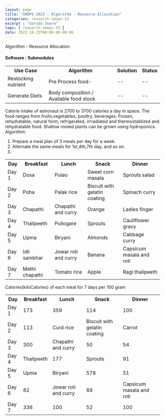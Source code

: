 ```yaml
---
layout: page
title: "SMOPS-2023 : Algorithm - Resource Allocation"
categories: research-smops-23
excerpt : "Garuda Swarm"
tags: [ research-smops-23 ]
date: 2022-10-23T00:00:00-00:00
---
```


Algorithm - Resource Allocation

<h4>Software : Submodules</h4>

<table>
    <tr >
        <th>Use Case</th>
        <th>Algorithm</th>
        <th>Solution</th>
        <th>Status</th>
    </tr>
    <tr>
        <td>Restocking nutrient</td>
        <td> Pre Process food- </td>
         <td>--</td>
<td>--</td>
    </tr>
    <tr>
        <td>Generate Diets</td>
        <td>Body composition / Available food stock</td>
        <td>--</td>
        <td>--</td>
    </tr>
</table>

Calorie intake of astronaut is 2700 to 3700 calories a day in space. The
food ranges from fruits,vegetables, poultry, beverages.
Frozen, rehydratable, natural form, refrigerated, irrradiated and thermostablized and rehydratable food.
Shallow rooted plants can be grown using hydroponics.
Algorithm:
1. Prepare a meal plan of 3 meals per day for a week.
2. Alternate the same meals for 1st,4th,7th day, and so on.
3.
<table>
    <tr >
        <th>Day</th>
        <th>Breakfast</th>
        <th>Lunch</th>
        <th>Snack</th>
        <th>Dinner</th>
    </tr>
    <tr>
        <td>Day 1</td>
        <td> Dosa </td>
         <td>Pulao</td>
        <td>Sweet corn masala</td>
        <td>Sprouts salad</td>
    </td>
    </tr>
    <tr>
        <td>Day 2</td>
        <td>Poha</td>
        <td>Palak rice</td>
        <td>Biscuit with gelatin coating</td>
        <td>Spinach curry</td>
    </tr>
   <tr>
        <td>Day 3</td>
        <td>Chapathi</td>
        <td>Chapathi and curry</td>
        <td>Orange</td>
        <td>Ladies finger</td>
    </tr>
  <tr>
        <td>Day 4</td>
        <td>Thalipeeth</td>
        <td>Puliogare</td>
        <td>Sprouts</td>
        <td>Cauliflower gravy</td>
    </tr>
  <tr>
        <td>Day 5</td>
        <td>Upma</td>
        <td>Biryani</td>
        <td>Almonds</td>
        <td>Cabbage curry</td>
    </tr>
  <tr>
        <td>Day 6</td>
        <td>Idli sambhar</td>
        <td>Jowar roti and curry</td>
        <td>Banana</td>
        <td>Capsicum masala and roti</td>
    </tr>
  <tr>
        <td>Day 7</td>
        <td>Methi chapathi</td>
        <td>Tomato rice</td>
        <td>Apple</td>
        <td>Ragi thalipeeth</td>
    </tr>
</table>

Calories(kiloCalories) of each meal for 7 days per 100 gram
<table>
    <tr >
        <th>Day</th>
        <th>Breakfast</th>
        <th>Lunch</th>
        <th>Snack</th>
        <th>Dinner</th>
    </tr>
    <tr>
        <td>Day 1</td>
        <td> 173 </td>
         <td>359</td>
        <td>114</td>
        <td>100</td>
    </td>
    </tr>
    <tr>
        <td>Day 2</td>
        <td>113</td>
        <td>Curd rice</td>
        <td>Biscuit with gelatin coating</td>
        <td>Carrot</td>
    </tr>
   <tr>
        <td>Day 3</td>
        <td>300</td>
        <td>Chapathi and curry</td>
        <td>50</td>
        <td>54</td>
    </tr>
  <tr>
        <td>Day 4</td>
        <td>Thalipeeth</td>
        <td>177</td>
        <td>Sprouts</td>
        <td>91</td>
    </tr>
  <tr>
        <td>Day 5</td>
        <td>Upma</td>
        <td>Biryani</td>
        <td>578</td>
        <td>51</td>
    </tr>
  <tr>
        <td>Day 6</td>
        <td>82</td>
        <td>Jowar roti and curry</td>
        <td>89</td>
        <td>Capsicum masala and roti</td>
    </tr>
  <tr>
        <td>Day 7</td>
        <td>336</td>
        <td>100</td>
        <td>52</td>
        <td>100</td>
    </tr>
</table>